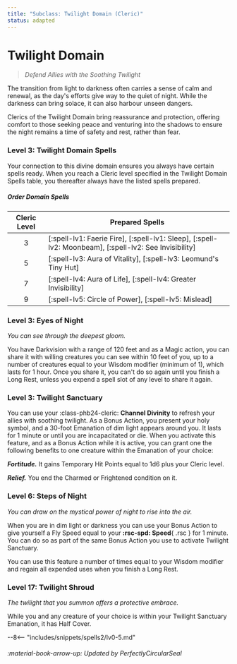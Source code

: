 ```yaml
---
title: "Subclass: Twilight Domain (Cleric)"
status: adapted
---
```


<p style="display:none">
Defend Allies with the Soothing Twilight
</p>

# Twilight Domain

> *Defend Allies with the Soothing Twilight*

The transition from light to darkness often carries a sense of calm and renewal, as the day's efforts give way to the quiet of night. While the darkness can bring solace, it can also harbour unseen dangers.

Clerics of the Twilight Domain bring reassurance and protection, offering comfort to those seeking peace and venturing into the shadows to ensure the night remains a time of safety and rest, rather than fear.

### Level 3: Twilight Domain Spells

Your connection to this divine domain ensures you always have certain spells ready. When you reach a Cleric level specified in the Twilight Domain Spells table, you thereafter always have the listed spells prepared.

##### Order Domain Spells

| Cleric Level | Prepared Spells |
| :-: | --- |
| 3 | [:spell-lv1: Faerie Fire], [:spell-lv1: Sleep], [:spell-lv2: Moonbeam], [:spell-lv2: See Invisibility] |
| 5 | [:spell-lv3: Aura of Vitality], [:spell-lv3: Leomund's Tiny Hut] |
| 7 | [:spell-lv4: Aura of Life], [:spell-lv4: Greater Invisibility] |
| 9 | [:spell-lv5: Circle of Power], [:spell-lv5: Mislead] |

### Level 3: Eyes of Night

*You can see through the deepest gloom.* 

You have Darkvision with a range of 120 feet and as a Magic action, you can share it with willing creatures you can see within 10 feet of you, up to a number of creatures equal to your Wisdom modifier (minimum of 1), which lasts for 1 hour. Once you share it, you can't do so again until you finish a Long Rest, unless you expend a spell slot of any level to share it again.

### Level 3: Twilight Sanctuary

You can use your :class-phb24-cleric: **Channel Divinity** to refresh your allies with soothing twilight. As a Bonus Action, you present your holy symbol, and a 30-foot Emanation of dim light appears around you. It lasts for 1 minute or until you are incapacitated or die. When you activate this feature, and as a Bonus Action while it is active, you can grant one the following benefits to one creature within the Emanation of your choice:

***Fortitude.*** It gains Temporary Hit Points equal to 1d6 plus your Cleric level.

***Relief.*** You end the Charmed or Frightened condition on it.

### Level 6: Steps of Night

*You can draw on the mystical power of night to rise into the air.* 

When you are in dim light or darkness you can use your Bonus Action to give yourself a Fly Speed equal to your **:rsc-spd: Speed**{ .rsc } for 1 minute. You can do so as part of the same Bonus Action you use to activate Twilight Sanctuary.

You can use this feature a number of times equal to your Wisdom modifier and regain all expended uses when you finish a Long Rest.

### Level 17: Twilight Shroud

*The twilight that you summon offers a protective embrace.*

While you and any creature of your choice is within your Twilight Sanctuary Emanation, it has Half Cover.

--8<-- "includes/snippets/spells2/lv0-5.md"

###### :material-book-arrow-up: Updated by *PerfectlyCircularSeal* 